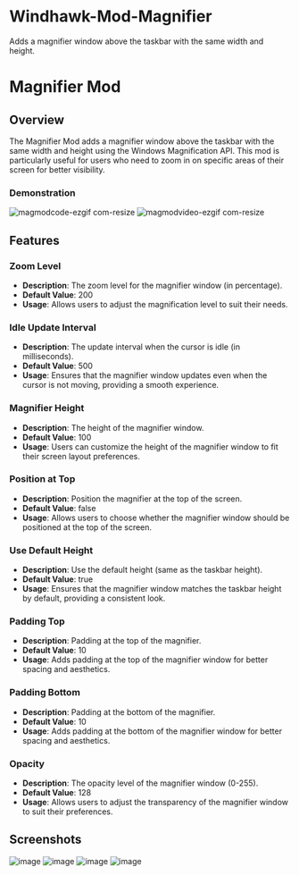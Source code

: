 # Windhawk-Mod-Magnifier
Adds a magnifier window above the taskbar with the same width and height.

 # Magnifier Mod

## Overview
The Magnifier Mod adds a magnifier window above the taskbar with the same width and height using the Windows Magnification API. This mod is particularly useful for users who need to zoom in on specific areas of their screen for better visibility.

### Demonstration

![magmodcode-ezgif com-resize](https://github.com/user-attachments/assets/7612d157-ad97-4d0f-9f60-3e1794ba9307)
![magmodvideo-ezgif com-resize](https://github.com/user-attachments/assets/74060bbc-0a4b-419f-8a6b-7a1c10724072)

## Features

### Zoom Level
- **Description**: The zoom level for the magnifier window (in percentage).
- **Default Value**: 200
- **Usage**: Allows users to adjust the magnification level to suit their needs.

### Idle Update Interval
- **Description**: The update interval when the cursor is idle (in milliseconds).
- **Default Value**: 500
- **Usage**: Ensures that the magnifier window updates even when the cursor is not moving, providing a smooth experience.

### Magnifier Height
- **Description**: The height of the magnifier window.
- **Default Value**: 100
- **Usage**: Users can customize the height of the magnifier window to fit their screen layout preferences.

### Position at Top
- **Description**: Position the magnifier at the top of the screen.
- **Default Value**: false
- **Usage**: Allows users to choose whether the magnifier window should be positioned at the top of the screen.

### Use Default Height
- **Description**: Use the default height (same as the taskbar height).
- **Default Value**: true
- **Usage**: Ensures that the magnifier window matches the taskbar height by default, providing a consistent look.

### Padding Top
- **Description**: Padding at the top of the magnifier.
- **Default Value**: 10
- **Usage**: Adds padding at the top of the magnifier window for better spacing and aesthetics.

### Padding Bottom
- **Description**: Padding at the bottom of the magnifier.
- **Default Value**: 10
- **Usage**: Adds padding at the bottom of the magnifier window for better spacing and aesthetics.

### Opacity
- **Description**: The opacity level of the magnifier window (0-255).
- **Default Value**: 128
- **Usage**: Allows users to adjust the transparency of the magnifier window to suit their preferences.

## Screenshots
![image](https://github.com/user-attachments/assets/9fcf017b-08ed-484d-89d9-f36d6f85c2d6)
![image](https://github.com/user-attachments/assets/21ef94ef-93b4-45d8-a48a-10c16897cd3c)
![image](https://github.com/user-attachments/assets/d5ad8eaa-e785-4e45-8cc0-88f1aae30109)
![image](https://github.com/user-attachments/assets/5546292c-1374-4306-8c20-420fe090d12b)
